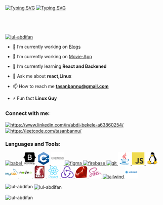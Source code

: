 <a  align= "center" href="https://git.io/typing-svg"><img src="https://readme-typing-svg.demolab.com?font=Fira+Code&weight=800&size=35&duration=5001&pause=1000&color=F78227&center=true&repeat=false&width=835&height=100&lines=Welcome%2CI+am+Abdi+Bekele" alt="Typing SVG" /></a>
<a  align= "center" href="https://git.io/typing-svg"><img src="https://readme-typing-svg.demolab.com?font=Fira+Code&weight=800&size=35&duration=7600&pause=5000&color=F78227&center=true&width=835&height=100&lines=Frontened+Developer%2CComputer+Engineer" alt="Typing SVG" /></a>

<h2 align="center">
<p align="center" style.margin-top="10px">         <a href="https://github.com/Lul-Abdifan/"><img src="https://www.pexels.com/photo/blue-and-red-light-from-computer-1933900/" alt="" /></a> </p></h2>

<p align="left"> <a href="https://github.com/ryo-ma/github-profile-trophy"><img src="https://github-profile-trophy.vercel.app/?username=lul-abdifan" alt="lul-abdifan" /></a> </p>

- 🔭 I’m currently working on [Blogs](https://github.com/Lul-Abdifan/Blogs)

- 👯 I’m currently working on [Movie-App](https://github.com/Lul-Abdifan/Movie-App/tree/favorite-feature)
- 🌱 I’m currently learning **React and Backened**

- 💬 Ask me about **react,Linux**

- 📫 How to reach me **tasanbannu@gmail.com**

- ⚡ Fun fact **Linux Guy**

<h3 align="left">Connect with me:</h3>
<p align="left">
<a href="https://linkedin.com/in/https://www.linkedin.com/in/abdi-bekele-a63860254/" target="blank"><img align="center" src="https://raw.githubusercontent.com/rahuldkjain/github-profile-readme-generator/master/src/images/icons/Social/linked-in-alt.svg" alt="https://www.linkedin.com/in/abdi-bekele-a63860254/" height="30" width="40" /></a>
<a href="https://www.leetcode.com/https://leetcode.com/tasanbannu/" target="blank"><img align="center" src="https://raw.githubusercontent.com/rahuldkjain/github-profile-readme-generator/master/src/images/icons/Social/leet-code.svg" alt="https://leetcode.com/tasanbannu/" height="30" width="40" /></a>
</p>

<h3 align="left">Languages and Tools:</h3>
<p align="left"> <a href="https://babeljs.io/" target="_blank" rel="noreferrer"> <img src="https://www.vectorlogo.zone/logos/babeljs/babeljs-icon.svg" alt="babel" width="40" height="40"/> </a> <a href="https://getbootstrap.com" target="_blank" rel="noreferrer"> <img src="https://raw.githubusercontent.com/devicons/devicon/master/icons/bootstrap/bootstrap-plain-wordmark.svg" alt="bootstrap" width="40" height="40"/> </a> <a href="https://www.w3schools.com/cpp/" target="_blank" rel="noreferrer"> <img src="https://raw.githubusercontent.com/devicons/devicon/master/icons/cplusplus/cplusplus-original.svg" alt="cplusplus" width="40" height="40"/> </a> <a href="https://expressjs.com" target="_blank" rel="noreferrer"> <img src="https://raw.githubusercontent.com/devicons/devicon/master/icons/express/express-original-wordmark.svg" alt="express" width="40" height="40"/> </a> <a href="https://www.figma.com/" target="_blank" rel="noreferrer"> <img src="https://www.vectorlogo.zone/logos/figma/figma-icon.svg" alt="figma" width="40" height="40"/> </a> <a href="https://firebase.google.com/" target="_blank" rel="noreferrer"> <img src="https://www.vectorlogo.zone/logos/firebase/firebase-icon.svg" alt="firebase" width="40" height="40"/> </a> <a href="https://git-scm.com/" target="_blank" rel="noreferrer"> <img src="https://www.vectorlogo.zone/logos/git-scm/git-scm-icon.svg" alt="git" width="40" height="40"/> </a> <a href="https://www.java.com" target="_blank" rel="noreferrer"> <img src="https://raw.githubusercontent.com/devicons/devicon/master/icons/java/java-original.svg" alt="java" width="40" height="40"/> </a> <a href="https://developer.mozilla.org/en-US/docs/Web/JavaScript" target="_blank" rel="noreferrer"> <img src="https://raw.githubusercontent.com/devicons/devicon/master/icons/javascript/javascript-original.svg" alt="javascript" width="40" height="40"/> </a> <a href="https://www.linux.org/" target="_blank" rel="noreferrer"> <img src="https://raw.githubusercontent.com/devicons/devicon/master/icons/linux/linux-original.svg" alt="linux" width="40" height="40"/> </a> <a href="https://www.mysql.com/" target="_blank" rel="noreferrer"> <img src="https://raw.githubusercontent.com/devicons/devicon/master/icons/mysql/mysql-original-wordmark.svg" alt="mysql" width="40" height="40"/> </a> <a href="https://nodejs.org" target="_blank" rel="noreferrer"> <img src="https://raw.githubusercontent.com/devicons/devicon/master/icons/nodejs/nodejs-original-wordmark.svg" alt="nodejs" width="40" height="40"/> </a> <a href="https://rubyonrails.org" target="_blank" rel="noreferrer"> <img src="https://raw.githubusercontent.com/devicons/devicon/master/icons/rails/rails-original-wordmark.svg" alt="rails" width="40" height="40"/> </a> <a href="https://reactjs.org/" target="_blank" rel="noreferrer"> <img src="https://raw.githubusercontent.com/devicons/devicon/master/icons/react/react-original-wordmark.svg" alt="react" width="40" height="40"/> </a> <a href="https://redux.js.org" target="_blank" rel="noreferrer"> <img src="https://raw.githubusercontent.com/devicons/devicon/master/icons/redux/redux-original.svg" alt="redux" width="40" height="40"/> </a> <a href="https://www.ruby-lang.org/en/" target="_blank" rel="noreferrer"> <img src="https://raw.githubusercontent.com/devicons/devicon/master/icons/ruby/ruby-original.svg" alt="ruby" width="40" height="40"/> </a> <a href="https://sass-lang.com" target="_blank" rel="noreferrer"> <img src="https://raw.githubusercontent.com/devicons/devicon/master/icons/sass/sass-original.svg" alt="sass" width="40" height="40"/> </a> <a href="https://tailwindcss.com/" target="_blank" rel="noreferrer"> <img src="https://www.vectorlogo.zone/logos/tailwindcss/tailwindcss-icon.svg" alt="tailwind" width="40" height="40"/> </a> <a href="https://webpack.js.org" target="_blank" rel="noreferrer"> <img src="https://raw.githubusercontent.com/devicons/devicon/d00d0969292a6569d45b06d3f350f463a0107b0d/icons/webpack/webpack-original-wordmark.svg" alt="webpack" width="40" height="40"/> </a> </p>

<p><img align="left" src="https://github-readme-stats.vercel.app/api/top-langs?username=lul-abdifan&show_icons=true&locale=en&layout=compact" alt="lul-abdifan" /></p>

<p>&nbsp;<img align="center" src="https://github-readme-stats.vercel.app/api?username=lul-abdifan&show_icons=true&locale=en" alt="lul-abdifan" /></p>

<p><img align="center" src="https://github-readme-streak-stats.herokuapp.com/?user=lul-abdifan&" alt="lul-abdifan" /></p>

